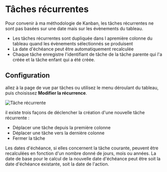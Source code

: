 Tâches récurrentes
===============

Pour convenir à ma méthodologie de Kanban, les tâches récurrentes ne sont pas basées sur une date mais sur les évènements du tableau.

- Les tâches récurrentes sont dupliquée dans l apremière colonne du tableau quand les évènements sélectionnés se produisent
- La date d'échéance peut être automatiquement recalculée
- Chaque tâche enregistre l'identifiant de tâche de la tâche parente qui l'a créée et la tâche enfant qui a été créée.

Configuration
-------------

allez à la page de vue par tâches ou utilisez le menu déroulant du tableau, puis choisissez **Modifier la récurrence**.

![Tâche récurrente](http://kanboard.net/screenshots/documentation/recurring-tasks.png)

il existe trois façons de déclencher la création d'une nouvelle tâche récurrente :

- Déplacer une tâche depuis la première colonne
- Déplacer une tâche vers la dernière colonne
- Fermer la tâche

Les dates d'échéance, si elles concernent la tâche courante, peuvent être recalculées en fonction d'un nombre donné de jours, mois ou années.
La date de base pour le calcul de la nouvelle date d'échéance peut être soit la date d'échéance existante, soit la date de l'action.
